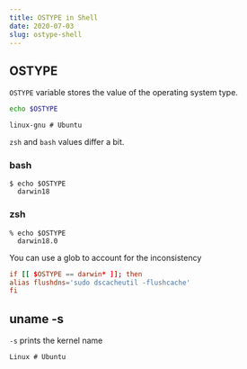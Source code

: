 ```yaml
---
title: OSTYPE in Shell
date: 2020-07-03
slug: ostype-shell
---
```


## OSTYPE

`OSTYPE` variable stores the value of the operating system type. 

```bash
echo $OSTYPE
```

```
linux-gnu # Ubuntu
```

`zsh` and `bash` values differ a bit. 


### bash

```
$ echo $OSTYPE
  darwin18
```
### zsh

```
% echo $OSTYPE
  darwin18.0
```

You can use a glob to account for the inconsistency

```conf
if [[ $OSTYPE == darwin* ]]; then
alias flushdns='sudo dscacheutil -flushcache'
fi
```

## uname -s

`-s` prints the kernel name

```
Linux # Ubuntu
```